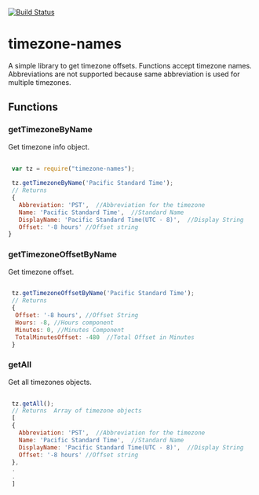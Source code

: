 [![Build Status](https://travis-ci.org/sumitchawla/timezone-names.svg?branch=master)](https://travis-ci.org/sumitchawla/timezone-names)

# timezone-names
A simple library to get timezone offsets. Functions accept timezone names.  Abbreviations are not supported because same abbreviation is used for multiple timezones.

## Functions
 
### getTimezoneByName
Get timezone info object.

``` js
 
 var tz = require("timezone-names");
 
 tz.getTimezoneByName('Pacific Standard Time');  
 // Returns   
 { 
   Abbreviation: 'PST',  //Abbreviation for the timezone
   Name: 'Pacific Standard Time',  //Standard Name
   DisplayName: 'Pacific Standard Time(UTC - 8)',  //Display String 
   Offset: '-8 hours' //Offset string
}

```
### getTimezoneOffsetByName
Get timezone offset.

``` js
 
 tz.getTimezoneOffsetByName('Pacific Standard Time');  
 // Returns   
 { 
  Offset: '-8 hours', //Offset String
  Hours: -8, //Hours component
  Minutes: 0, //Minutes Component
  TotalMinutesOffset: -480  //Total Offset in Minutes
 }


```

### getAll
Get all timezones objects.

``` js
 
 tz.getAll();  
 // Returns  Array of timezone objects 
 [
 { 
   Abbreviation: 'PST',  //Abbreviation for the timezone
   Name: 'Pacific Standard Time',  //Standard Name
   DisplayName: 'Pacific Standard Time(UTC - 8)',  //Display String 
   Offset: '-8 hours' //Offset string
 },
 .
 .
 ]


```
